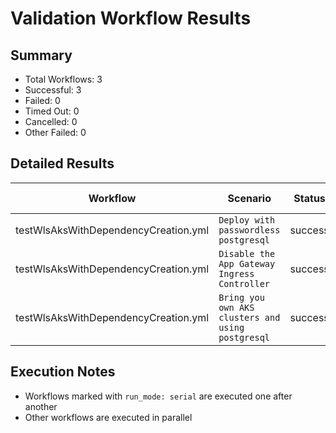 # Validation Workflow Results

## Summary
- Total Workflows: 3
- Successful: 3
- Failed: 0
- Timed Out: 0
- Cancelled: 0
- Other Failed: 0

## Detailed Results

| Workflow | Scenario | Status | Duration | Run URL |
|----------|----------|---------|-----------|----------|
| testWlsAksWithDependencyCreation.yml | `Deploy with passwordless postgresql` | success | 1h:23m:15s | [View Run](https://github.com/azure-javaee/weblogic-azure/actions/runs/17086463788) |
| testWlsAksWithDependencyCreation.yml | `Disable the App Gateway Ingress Controller` | success | 0h:55m:19s | [View Run](https://github.com/azure-javaee/weblogic-azure/actions/runs/17087642338) |
| testWlsAksWithDependencyCreation.yml | `Bring you own AKS clusters and using postgresql` | success | 1h:24m:51s | [View Run](https://github.com/azure-javaee/weblogic-azure/actions/runs/17088435339) |


## Execution Notes
- Workflows marked with `run_mode: serial` are executed one after another
- Other workflows are executed in parallel
